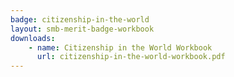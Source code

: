 ```yaml
---
badge: citizenship-in-the-world
layout: smb-merit-badge-workbook
downloads:
    - name: Citizenship in the World Workbook
      url: citizenship-in-the-world-workbook.pdf
---
```

